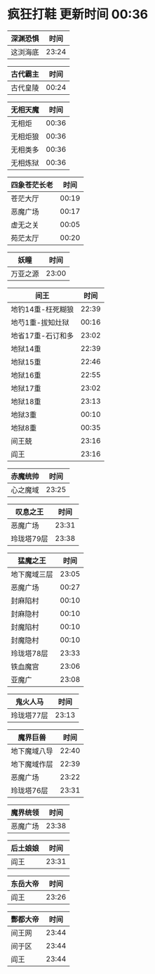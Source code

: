 # 疯狂打鞋 更新时间 00:36

| 深渊恐惧   | 时间    |
|--------|-------|
| 这浏海底 | 23:24 |

| 古代霸主   | 时间    |
|--------|-------|
| 古代皇陵 | 00:24 |

| 无相天魔   | 时间    |
|--------|-------|
| 无相炬 | 00:36 |
| 无相炬狼 | 00:36 |
| 无相类多 | 00:36 |
| 无相炼狱 | 00:36 |

| 四象苍茫长老   | 时间    |
|--------|-------|
| 苍茫大厅 | 00:19 |
| 恶魔广场 | 00:17 |
| 虚无之关 | 00:05 |
| 苑茫太厅 | 00:20 |

| 妖瞳   | 时间    |
|--------|-------|
| 万亚之源 | 23:00 |

| 间王   | 时间    |
|--------|-------|
| 地钓14重-枉死糊狼 | 22:39 |
| 地芍1重-拔知灶狱 | 00:16 |
| 地省17重-石订和多 | 23:02 |
| 地狱14重 | 22:39 |
| 地狱15重 | 22:46 |
| 地狱16重 | 22:55 |
| 地狱17重 | 23:02 |
| 地狱18重 | 23:13 |
| 地狱3重 | 00:10 |
| 地狱8重 | 00:35 |
| 间王兢 | 23:16 |
| 阎王 | 23:16 |

| 赤魔统帅   | 时间    |
|--------|-------|
| 心之魔域 | 23:25 |

| 叹息之王   | 时间    |
|--------|-------|
| 恶魔广场 | 23:31 |
| 玲珑塔79层 | 23:38 |

| 猛魔之王   | 时间    |
|--------|-------|
| 地下魔域三层 | 23:05 |
| 恶魔广场 | 00:27 |
| 封麻陷村 | 00:10 |
| 封麻隐村 | 00:10 |
| 封魔陷村 | 00:10 |
| 封魔隐村 | 00:10 |
| 玲珑塔78层 | 23:33 |
| 铁血魔宫 | 23:06 |
| 亚魔广 | 23:08 |

| 鬼火人马   | 时间    |
|--------|-------|
| 玲珑塔77层 | 23:13 |

| 魔界巨兽   | 时间    |
|--------|-------|
| 地下魔域八导 | 22:40 |
| 地下魔域作层 | 22:39 |
| 恶魔广场 | 23:22 |
| 玲珑塔76层 | 23:31 |

| 魔界统领   | 时间    |
|--------|-------|
| 恶魔广场 | 23:38 |

| 后土娘娘   | 时间    |
|--------|-------|
| 阎王 | 23:31 |

| 东岳大帝   | 时间    |
|--------|-------|
| 阎王 | 23:26 |

| 酆都大帝   | 时间    |
|--------|-------|
| 间王网 | 23:44 |
| 间于区 | 23:44 |
| 阎王 | 23:44 |
